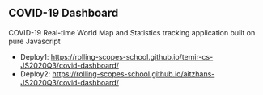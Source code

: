 ## COVID-19 Dashboard
COVID-19 Real-time World Map and Statistics tracking application built on pure Javascript
- Deploy1: https://rolling-scopes-school.github.io/temir-cs-JS2020Q3/covid-dashboard/
- Deploy2: https://rolling-scopes-school.github.io/aitzhans-JS2020Q3/covid-dashboard/
